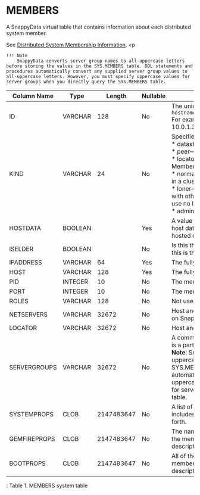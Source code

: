 # MEMBERS

A SnappyData virtual table that contains information about each distributed system member.

See <a href="../../manage_guide/Topics/distributed-sysadmin/member-info.html#concept_2FFD239F66BD4A0099E401F1FC250574" class="xref" title="The SYS.MEMBERS table provides information about all peers and servers that make up a SnappyData distributed system. You can use different queries to obtain details about individual members and their role in the cluster.">Distributed System Membership Information</a>. <p 

	!!! Note
		SnappyData converts server group names to all-uppercase letters before storing the values in the SYS.MEMBERS table. DDL statements and procedures automatically convert any supplied server group values to all-uppercase letters. However, you must specify uppercase values for server groups when you directly query the SYS.MEMBERS table.

<a id="reference_21873F7CB0454C4DBFDC7B4EDADB6E1F__table_F5B916925318472FB3BB0B850DBBA41F"></a>

|Column Name|Type |Length |Nullable|Contents|
| ------------ | ------------- | ------------ | ------------ | ------------- |
|ID|VARCHAR|128|No|The unique ID of the member. This ID has the format: <br>`hostname(process_id)&lt;member_number&gt;:udp_port/tcp_port`<br>For example:<br>10.0.1.31(66878)&lt;v0&gt;:41715/63386|
|KIND  |VARCHAR   | 24 |No   | Specifies the type of SnappyData member process: <br> * datastore—A member that hosts data.<br> * peer—A member that does not host data.<br> * locator—Provides discovery services for a cluster.<br> Member types can also be qualified with additional keywords <br>  * normal—The member can communicate with other members in a cluster. <br> * loner—The member is standalone and cannot communicate with other members. Loners are started with mcast-port=0 and use no locators for discovery.<br> * admin—The member also acts as a JMX manager node. |
|HOSTDATA  | BOOLEAN  | | Yes  |A value of ‘1’ indicates that this member is a data store and can host data. Otherwise, the member is a peer client with no hosted data. |	
|ISELDER  | BOOLEAN  |  |No |	Is this the eldest member of the distributed system. Typically, this is the member who first joins the cluster.|
|IPADDRESS  |  VARCHAR |64  |   Yes| The fully-qualified hostname/IP address of the member.|
|HOST   |VARCHAR  | 128  | Yes | The fully-qualified hostname of the member.|
| PID  |INTEGER  |10   | No |The member process ID. |
|PORT   |INTEGER  | 10  | No | The member UDP port.|
|ROLES   |VARCHAR  |128 | No |Not used. |
|NETSERVERS   |VARCHAR  |32672|No  |Host and port information for Network Servers that are running on SnappyData members. |
|LOCATOR   |VARCHAR  |32672 | No |Host and port information for locator members. |
|SERVERGROUPS   |VARCHAR  | 32672 |No |A comma-separated list of server groups of which this member is a part. <br> **Note**: SnappyData converts server group names to all-uppercase letters before storing the values in the SYS.MEMBERS table. DDL statements and procedures automatically convert any supplied server group values to all-uppercase letters. However, you must specify uppercase values for server groups when you directly query the SYS.MEMBERS table.|
|SYSTEMPROPS   |CLOB  | 2147483647  |No  | A list of all system properties used to start this member. This includes properties such as the classpath, JVM version, and so forth.|	
|GEMFIREPROPS   |CLOB  |2147483647   | No  |The names and values of GemFire core system properties that the member uses. See [Configuration Properties](http://rowstore.docs.snappydata.io/docs/reference/configuration/ConnectionAttributes.html#jdbc_connection_attributes) for property descriptions.|	
|BOOTPROPS   |CLOB  |2147483647   | No |All of the SnappyData boot properties names and values that a member uses. See [Configuration Properties](http://rowstore.docs.snappydata.io/docs/reference/configuration/ConnectionAttributes.html#jdbc_connection_attributes) for property descriptions. |	

: <span class="tablecap">Table 1. MEMBERS system table</span>


